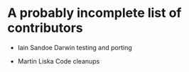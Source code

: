 # A probably incomplete list of contributors

* Iain Sandoe
  Darwin testing and porting

* Martin Liska
  Code cleanups

